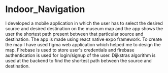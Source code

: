 # Indoor_Navigation
I developed a mobile application in which the user has to select the desired source and desired destination on the museum map and the app shows the user the shortest
path present between that particular source and destination.
The app is made using react native expo framework.
To create the map I have used figma web application which helped me to design the map.
Firebase is used to store user's credentials and firebase authentication is used for login/signup of the user.
Dijkstras algorithm is used at the backend to find the shortest path between the source and destination.
